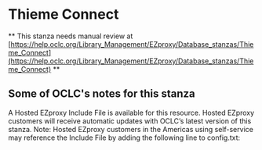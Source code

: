 # Thieme Connect
** This stanza needs manual review at [https://help.oclc.org/Library_Management/EZproxy/Database_stanzas/Thieme_Connect](https://help.oclc.org/Library_Management/EZproxy/Database_stanzas/Thieme_Connect) **

## Some of OCLC's notes for this stanza

A Hosted EZproxy Include File is available for this resource. Hosted EZproxy customers will receive automatic updates with OCLC&rsquo;s latest version of this stanza. Note: Hosted EZproxy customers in the Americas using self-service may reference the Include File by adding the following line to config.txt:

&nbsp;

